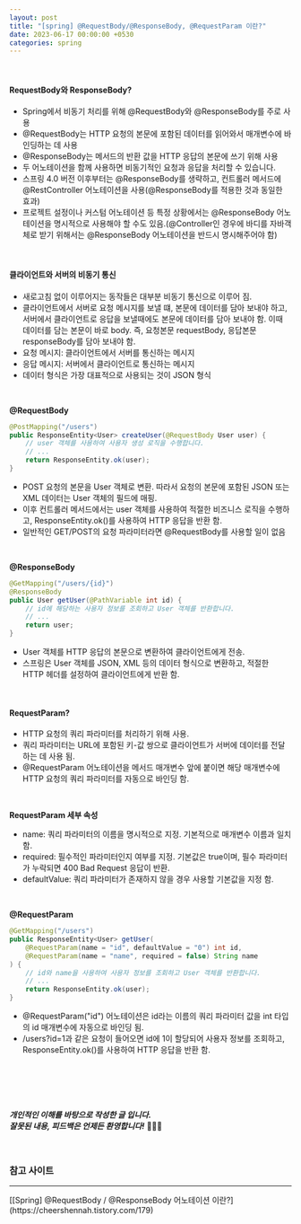 ```yaml
---
layout: post
title: "[spring] @RequestBody/@ResponseBody, @RequestParam 이란?"
date: 2023-06-17 00:00:00 +0530
categories: spring
---
```


<br/>

#### RequestBody와 ResponseBody?

- Spring에서 비동기 처리를 위해 @RequestBody와 @ResponseBody를 주로 사용
- @RequestBody는 HTTP 요청의 본문에 포함된 데이터를 읽어와서 매개변수에 바인딩하는 데 사용
- @ResponseBody는 메서드의 반환 값을 HTTP 응답의 본문에 쓰기 위해 사용
- 두 어노테이션을 함께 사용하면 비동기적인 요청과 응답을 처리할 수 있습니다.
- 스프링 4.0 버전 이후부터는 @ResponseBody를 생략하고, 컨트롤러 메서드에 @RestController 어노테이션을 사용(@ResponseBody를 적용한 것과 동일한 효과)
- 프로젝트 설정이나 커스텀 어노테이션 등 특정 상황에서는 @ResponseBody 어노테이션을 명시적으로 사용해야 할 수도 있음.(@Controller인 경우에 바디를 자바객체로 받기 위해서는 @ResponseBody 어노테이션을 반드시 명시해주어야 함)

<br/>

#### 클라이언트와 서버의 비동기 통신

- 새로고침 없이 이루어지는 동작들은 대부분 비동기 통신으로 이루어 짐.
- 클라이언트에서 서버로 요청 메시지를 보낼 떄, 본문에 데이터를 담아 보내야 하고, 서버에서 클라이언트로 응답을 보낼때에도 본문에 데이터를 담아 보내야 함. 이때 데이터를 담는 본문이 바로 body.
  즉, 요청본문 requestBody, 응답본문 responseBody를 담아 보내야 함.
- 요청 메시지: 클라이언트에서 서버를 통신하는 메시지
- 응답 메시지: 서버에서 클라이언트로 통신하는 메시지
- 데이터 형식은 가장 대표적으로 사용되는 것이 JSON 형식

<br/>

**@RequestBody**

```java
@PostMapping("/users")
public ResponseEntity<User> createUser(@RequestBody User user) {
    // user 객체를 사용하여 사용자 생성 로직을 수행합니다.
    // ...
    return ResponseEntity.ok(user);
}
```

- POST 요청의 본문을 User 객체로 변환. 따라서 요청의 본문에 포함된 JSON 또는 XML 데이터는 User 객체의 필드에 매핑.
- 이후 컨트롤러 메서드에서는 user 객체를 사용하여 적절한 비즈니스 로직을 수행하고, ResponseEntity.ok()를 사용하여 HTTP 응답을 반환 함.
- 일반적인 GET/POST의 요청 파라미터라면 @RequestBody를 사용할 일이 없음

<br/>

**@ResponseBody**

```java
@GetMapping("/users/{id}")
@ResponseBody
public User getUser(@PathVariable int id) {
    // id에 해당하는 사용자 정보를 조회하고 User 객체를 반환합니다.
    // ...
    return user;
}
```

- User 객체를 HTTP 응답의 본문으로 변환하여 클라이언트에게 전송.
- 스프링은 User 객체를 JSON, XML 등의 데이터 형식으로 변환하고, 적절한 HTTP 헤더를 설정하여 클라이언트에게 반환 함.

<br/>

#### RequestParam?

- HTTP 요청의 쿼리 파라미터를 처리하기 위해 사용.
- 쿼리 파라미터는 URL에 포함된 키-값 쌍으로 클라이언트가 서버에 데이터를 전달하는 데 사용 됨.
- @RequestParam 어노테이션을 메서드 매개변수 앞에 붙이면 해당 매개변수에 HTTP 요청의 쿼리 파라미터를 자동으로 바인딩 함.

<br/>

**RequestParam 세부 속성**

- name: 쿼리 파라미터의 이름을 명시적으로 지정. 기본적으로 매개변수 이름과 일치 함.
- required: 필수적인 파라미터인지 여부를 지정. 기본값은 true이며, 필수 파라미터가 누락되면 400 Bad Request 응답이 반환.
- defaultValue: 쿼리 파라미터가 존재하지 않을 경우 사용할 기본값을 지정 함.

<br/>

**@RequestParam**

```java
@GetMapping("/users")
public ResponseEntity<User> getUser(
    @RequestParam(name = "id", defaultValue = "0") int id,
    @RequestParam(name = "name", required = false) String name
) {
    // id와 name을 사용하여 사용자 정보를 조회하고 User 객체를 반환합니다.
    // ...
    return ResponseEntity.ok(user);
}
```

- @RequestParam("id") 어노테이션은 id라는 이름의 쿼리 파라미터 값을 int 타입의 id 매개변수에 자동으로 바인딩 됨.
- /users?id=1과 같은 요청이 들어오면 id에 1이 할당되어 사용자 정보를 조회하고, ResponseEntity.ok()를 사용하여 HTTP 응답을 반환 함.

<br/>

<br/><br/><br/>
**_개인적인 이해를 바탕으로 작성한 글 입니다. <br/>
잘못된 내용, 피드백은 언제든 환영합니다!_** 🥺🥺🥺
<br/><br/><br/>

### 참고 사이트

<hr>
[[Spring] @RequestBody / @ResponseBody 어노테이션 이란?](https://cheershennah.tistory.com/179)
<br/>
